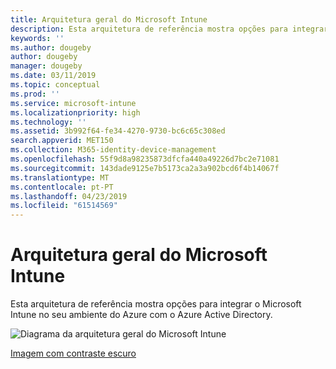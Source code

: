 ```yaml
---
title: Arquitetura geral do Microsoft Intune
description: Esta arquitetura de referência mostra opções para integrar o Microsoft Intune no seu ambiente do Azure com o Azure Active Directory.
keywords: ''
ms.author: dougeby
author: dougeby
manager: dougeby
ms.date: 03/11/2019
ms.topic: conceptual
ms.prod: ''
ms.service: microsoft-intune
ms.localizationpriority: high
ms.technology: ''
ms.assetid: 3b992f64-fe34-4270-9730-bc6c65c308ed
search.appverid: MET150
ms.collection: M365-identity-device-management
ms.openlocfilehash: 55f9d8a98235873dfcfa440a49226d7bc2e71081
ms.sourcegitcommit: 143dade9125e7b5173ca2a3a902bcd6f4b14067f
ms.translationtype: MT
ms.contentlocale: pt-PT
ms.lasthandoff: 04/23/2019
ms.locfileid: "61514569"
---
```

# <a name="high-level-architecture-for-microsoft-intune"></a>Arquitetura geral do Microsoft Intune
Esta arquitetura de referência mostra opções para integrar o Microsoft Intune no seu ambiente do Azure com o Azure Active Directory.  

![Diagrama da arquitetura geral do Microsoft Intune](./media/intunearchitecture_wh.svg)

[Imagem com contraste escuro](./media/intunearchitecture.svg)
